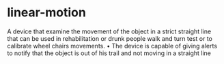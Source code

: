# linear-motion
A device that examine the movement of the object in a 
strict straight line that can be used in rehabilitation or 
drunk people walk and turn test or to calibrate wheel 
chairs movements.
• The device is capable of giving alerts to notify that the 
object is out of his trail and not moving in a straight line

